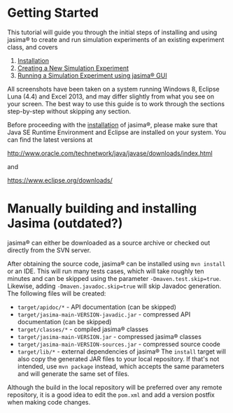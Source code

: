 # Getting Started #

This tutorial will guide you through the initial steps of installing and using jasima® to create and run simulation experiments of an existing experiment class, and covers

  1. [Installation](Installation.md)
  1. [Creating a New Simulation Experiment](CreatingExperiments.md)
  1. [Running a Simulation Experiment using jasima® GUI](RunningExperiments.md)

All screenshots have been taken on a system running Windows 8, Eclipse Luna (4.4) and Excel 2013, and may differ slightly from what you see on your screen. The best way to use this guide is to work through the sections step-by-step without skipping any section.

Before proceeding with the [installation](Installation.md) of jasima®, please make sure that Java SE Runtime Environment and Eclipse are installed on your system. You can find the latest versions at

http://www.oracle.com/technetwork/java/javase/downloads/index.html

and

https://www.eclipse.org/downloads/

# Manually building and installing Jasima (outdated?) #

jasima® can either be downloaded as a source archive or checked out directly from the SVN server.

After obtaining the source code, jasima® can be installed using `mvn install` or an IDE.
This will run many tests cases, which will take roughly ten minutes and can be skipped using the parameter `-Dmaven.test.skip=true`.
Likewise, adding `-Dmaven.javadoc.skip=true` will skip Javadoc generation.
The following files will be created:
  * `target/apidoc/*` - API documentation (can be skipped)
  * `target/jasima-main-VERSION-javadic.jar` - compressed API documentation (can be skipped)
  * `target/classes/*` - compiled jasima® classes
  * `target/jasima-main-VERSION.jar` - compressed jasima® classes
  * `target/jasima-main-VERSION-sources.jar` - compressed source coode
  * `target/lib/*` - external dependencies of jasima®
The `install` target will also copy the generated JAR files to your local repository.
If that's not intended, use `mvn package` instead, which accepts the same parameters and will generate the same set of files.

Although the build in the local repository will be preferred over any remote repository, it is a good idea to edit the `pom.xml` and add a version postfix when making code changes.